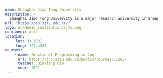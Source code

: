 ```yaml
---
name: Shanghai Jiao Tong University
description: >
  Shanghai Jiao Tong University is a major research university in Shanghai, China.
url: "https://en.sjtu.edu.cn/"
logo: academic_institution/sjtu.png
continent: Asia
location:
     lat: 31.2001
     long: 121.4326
courses:
    - name: Functional Programming in Coq
      url: https://jhc.sjtu.edu.cn/public/courses/CS263/
      teacher: Qinxiang Cao
      year: 2021
---
```

